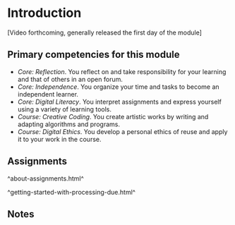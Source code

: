 Introduction
============

[Video forthcoming, generally released the first day of the module]

Primary competencies for this module
------------------------------------

* *Core: Reflection*.  You reflect on and take responsibility for your
  learning and that of others in an open forum.
* *Core: Independence*.  You organize your time and tasks to become
  an independent learner.
* *Core: Digital Literacy*.  You interpret assignments and express
  yourself using a variety of learning tools.
* *Course: Creative Coding*.  You create artistic works by writing and
  adapting algorithms and programs.
* *Course: Digital Ethics*.  You develop a personal ethics of reuse and 
  apply it to your work in the course.

Assignments
-----------

^about-assignments.html^

^getting-started-with-processing-due.html^

Notes
-----
